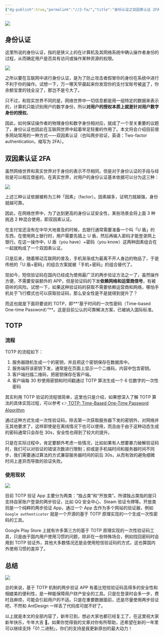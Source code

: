 ```yaml
---
{"dg-publish":true,"permalink":"//2-fa/","title":"身份认证之双因素认证 2FA","tags":["计算机网络"]}
---
```



![](https://cdn.ytools.xyz/uPic/%E8%BA%AB%E4%BB%BD%E8%AE%A4%E8%AF%811.png)

## 身份认证

这里所说的身份认证，指的是狭义上的在计算机及其网络系统中确认操作者身份的过程，从而确定用户是否具有访问或操作某种资源的权限。

![](https://cdn.ytools.xyz/uPic/image-20210219200828785.png)

之所以要在互联网中进行身份认证，是为了防止攻击者假冒你的身份在系统中进行不利于你的操作。试想一下，万一哪天早晨起来你发现你的支付宝账号被盗了，你余额宝里的钱全没了，那岂不是亏大了。

只不过，和现实世界不同的是，网络世界中一切信息都是用一组特定的数据来表示的，计算机只能识别用户的数字身份，所以**对用户的授权本质上就是针对用户数字身份的授权**。

因此，如何保证操作者的物理身份和数字身份相对应，就成了一个至关重要的议题了，身份认证也因此在互联网世界中起着举足轻重的作用了。本文将会介绍目前很多网站常用的一种方式——双因素认证（也叫两步验证，英语：Two-factor authentication，缩写为 2FA）。

## 双因素认证 2FA

虽然网络世界和真实世界对于身份的表示不尽相同，但是对于身份认证的手段与经验是可以相互借鉴的。在真实世界，对用户的身份认证基本依据可以分为这三种：

![](https://cdn.ytools.xyz/uPic/image-20210219202611087.png)

上述三种认证依据被称为三种「因素」（factor）。因素越多，证明力就越强，身份就越可靠。

因此，在网络世界中，为了达到更高的身份认证安全性，某些场景会将上面 3 种挑选 2 种混合使用，即双因素认证。

在支付宝还没有在中华大地普及的时候，去银行通常需要准备一个叫「U 盾」的东西，在使用网上银行时，用户需要先插上 U 盾，然后再输入密码才能登录网上银行。在这一操作中，U 盾（you have）+密码（you know）这两种因素组合在一起就构成了一个双因素认证。

只是后来，随着移动互联网的普及，手机渐渐成为最离不开人身边的物品了，于是传统的「U 盾+密码」的组合方案就被「手机+密码」的组合替代了。

现如今，短信验证码在国内已经成为使用最广泛的两步验证方法之一了，虽然操作方便，不需要安装额外的 APP，但是验证码的下发**依赖网络和运营商信号**，有被窃听的风险。试想一下，如果这种验证码的获取不需要依赖运营商和网络，哪怕手机处于飞行模式也可以获取验证码，那么安全性是不是就得到提升了？

而这也就是下面将要说的 TOTP，即**“基于时间的一次性密码（Time-based One-time Password）”**。这是目前公认的可靠解决方案，已被纳入国际标准。

## TOTP

### 流程

TOTP 的流程如下：

1. 服务器随机生成一个的密钥，并且把这个密钥保存在数据库中。
2. 服务端将该密钥下发，通常是在页面上显示一个二维码，内容中包含密钥。
3. 客户端扫描二维码，把密钥保存在客户端。
4. 客户端每 30 秒使用密钥和时间戳通过 TOTP 算法生成一个 6 位数字的一次性密码

其实利用 TOTP 验证的流程很简单，这里也只是介绍，如果想深入了解 TOTP 算法的具体实现过程，可以参考 👉[ TOTP: Time-Based One-Time Password Algorithm](https://tools.ietf.org/html/rfc6238)

通过这种方式生成一次性验证码，除去第一次获取服务器下发的密钥外，对网络并无其他要求了，这样即使是在离线情况下也可以使用，而且由于由于这种动态生成的密码通常只会存在 30s，安全性也得到了较大的提升。

只是在实际过程中，肯定要额外考虑一些情况，比如如果有人想要暴力破解验证码时，我们可以对验证的错误次数进行限制；抑或是手机端时间和服务器时间不同步，我们需要通过算法的方式兼容服务器时间的前后 30s，从而有效的避免细微时间上差异而导致的验证失败。

### 使用现状

![](https://cdn.ytools.xyz/uPic/image-20210219214209075.png)

目前 TOTP 验证 App 主要分为两类：“独占类”和“开放类”。所谓独占类指的是只支持自家账户登录的两步验证，比如 QQ 安全中心、Steam 验证令牌等。开放类则是一个纯粹的两步验证 App，通过一个 App 去作为多个网站的验证器，例如 `Google authenticator` 就是一个开源的基于 TOTP 原理实现的一个生成一次性密码的工具。

Google Play Store 上就有许多第三方的基于 TOTP 原理实现的一次性验证码工具，只是由于国内用户使用习惯的问题，除非在一些特殊场合，例如找回密码时会用到 TOTP 验证外，其他大多数情况还是会使用短信验证码的方式，这也算国内外使用习惯的差异了。

## 总结

![](https://cdn.ytools.xyz/uPic/image-20210219200548466.png)

总的来说，基于 TOTP 机制的两步验证 APP 有着比短信验证码高得多的安全性和相媲美的便利性，是一种能保障用户财产安全的工具。只是在登录时会多一步，费时且麻烦，可能会引起用户的不适。只是在重要数据面前，还是尽量使用两步验证吧，不然和 AntDesign 一样丢了代码库可就不好了。

以上就是本文的全部内容了，新年已到，想必大家也都已经复工了，在这里祝大家新年快乐，牛年大吉 🐂。如果你觉得我的文章对你有所帮助，还希望在新的一年里可以继续支持「01 二进制」，你们的支持是我更新原创的最大动力！
